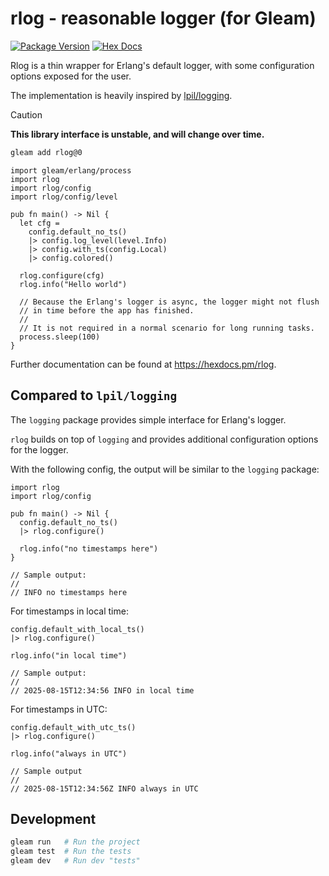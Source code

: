 # rlog - reasonable logger (for Gleam)

[![Package Version](https://img.shields.io/hexpm/v/reasonable_logger)](https://hex.pm/packages/reasonable_logger)
[![Hex Docs](https://img.shields.io/badge/hex-docs-ffaff3)](https://hexdocs.pm/reasonable_logger/)

Rlog is a thin wrapper for Erlang's default logger, with some
configuration options exposed for the user.

The implementation is heavily inspired by [lpil/logging](https://github.com/lpil/logging).

> [!CAUTION]
> **This library interface is unstable, and will change over time.**

```sh
gleam add rlog@0
```

```gleam
import gleam/erlang/process
import rlog
import rlog/config
import rlog/config/level

pub fn main() -> Nil {
  let cfg =
    config.default_no_ts()
    |> config.log_level(level.Info)
    |> config.with_ts(config.Local)
    |> config.colored()

  rlog.configure(cfg)
  rlog.info("Hello world")

  // Because the Erlang's logger is async, the logger might not flush
  // in time before the app has finished.
  //
  // It is not required in a normal scenario for long running tasks.
  process.sleep(100)
}
```

Further documentation can be found at <https://hexdocs.pm/rlog>.

## Compared to `lpil/logging`

The `logging` package provides simple interface for Erlang's logger.

`rlog` builds on top of `logging` and provides additional configuration
options for the logger.

With the following config, the output will be similar to the `logging`
package:

```gleam
import rlog
import rlog/config

pub fn main() -> Nil {
  config.default_no_ts()
  |> rlog.configure()

  rlog.info("no timestamps here")
}

// Sample output:
//
// INFO no timestamps here
```

For timestamps in local time:

```gleam
config.default_with_local_ts()
|> rlog.configure()

rlog.info("in local time")

// Sample output:
//
// 2025-08-15T12:34:56 INFO in local time
```

For timestamps in UTC:

```gleam
config.default_with_utc_ts()
|> rlog.configure()

rlog.info("always in UTC")

// Sample output
//
// 2025-08-15T12:34:56Z INFO always in UTC
```


## Development

```sh
gleam run   # Run the project
gleam test  # Run the tests
gleam dev   # Run dev "tests"
```
